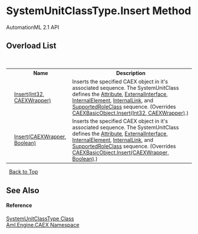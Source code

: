 # SystemUnitClassType.Insert Method 
AutomationML 2.1 API 


## Overload List
&nbsp;<table><tr><th></th><th>Name</th><th>Description</th></tr><tr><td>![Public method](media/pubmethod.gif "Public method")</td><td><a href="M_Aml_Engine_CAEX_SystemUnitClassType_Insert_1">Insert(Int32, CAEXWrapper)</a></td><td>
Inserts the specified CAEX object in it's associated sequence. The SystemUnitClass defines the <a href="P_Aml_Engine_CAEX_SystemUnitClassType_Attribute">Attribute</a>, <a href="P_Aml_Engine_CAEX_SystemUnitClassType_ExternalInterface">ExternalInterface</a>, <a href="P_Aml_Engine_CAEX_SystemUnitClassType_InternalElement">InternalElement</a>, <a href="P_Aml_Engine_CAEX_SystemUnitClassType_InternalLink">InternalLink</a>, and <a href="P_Aml_Engine_CAEX_SystemUnitClassType_SupportedRoleClass">SupportedRoleClass</a> sequence.
 (Overrides <a href="M_Aml_Engine_CAEX_CAEXBasicObject_Insert_1">CAEXBasicObject.Insert(Int32, CAEXWrapper)</a>.)</td></tr><tr><td>![Public method](media/pubmethod.gif "Public method")</td><td><a href="M_Aml_Engine_CAEX_SystemUnitClassType_Insert">Insert(CAEXWrapper, Boolean)</a></td><td>
Inserts the specified CAEX object in it's associated sequence. The SystemUnitClass defines the <a href="P_Aml_Engine_CAEX_SystemUnitClassType_Attribute">Attribute</a>, <a href="P_Aml_Engine_CAEX_SystemUnitClassType_ExternalInterface">ExternalInterface</a>, <a href="P_Aml_Engine_CAEX_SystemUnitClassType_InternalElement">InternalElement</a>, <a href="P_Aml_Engine_CAEX_SystemUnitClassType_InternalLink">InternalLink</a>, and <a href="P_Aml_Engine_CAEX_SystemUnitClassType_SupportedRoleClass">SupportedRoleClass</a> sequence.
 (Overrides <a href="M_Aml_Engine_CAEX_CAEXBasicObject_Insert">CAEXBasicObject.Insert(CAEXWrapper, Boolean)</a>.)</td></tr></table>&nbsp;
<a href="#systemunitclasstype.insert-method">Back to Top</a>

## See Also


#### Reference
<a href="T_Aml_Engine_CAEX_SystemUnitClassType">SystemUnitClassType Class</a><br /><a href="N_Aml_Engine_CAEX">Aml.Engine.CAEX Namespace</a><br />